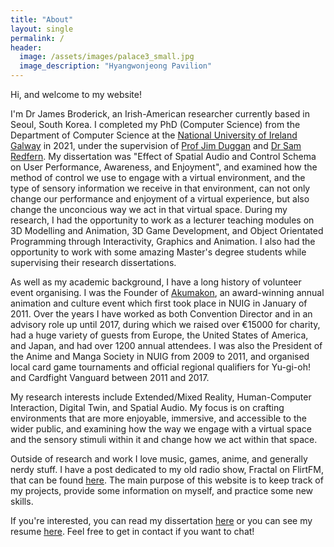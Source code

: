 ```yaml
---
title: "About"
layout: single
permalink: /
header:
  image: /assets/images/palace3_small.jpg
  image_description: "Hyangwonjeong Pavilion"
---
```


Hi, and welcome to my website!

I'm Dr James Broderick, an Irish-American researcher currently based in Seoul, South Korea. I completed my PhD (Computer Science) from the Department of Computer Science at the [National University of Ireland Galway][uni] in 2021, under the supervision of [Prof Jim Duggan][jim] and [Dr Sam Redfern][sam]. My dissertation was "Effect of Spatial Audio and Control Schema on User Performance, Awareness, and Enjoyment", and examined how the method of control we use to engage with a virtual environment, and the type of sensory information we receive in that environment, can not only change our performance and enjoyment of a virtual experience, but also change the unconcious way we act in that virtual space. During my research, I had the opportunity to work as a lecturer teaching modules on 3D Modelling and Animation, 3D Game Development, and Object Orientated Programming through Interactivity, Graphics and Animation. I also had the opportunity to work with some amazing Master's degree students while supervising their research dissertations.

As well as my academic background, I have a long history of volunteer event organising. I was the Founder of [Akumakon][akumakon], an award-winning annual animation and culture event which first took place in NUIG in January of 2011. Over the years I have worked as both Convention Director and in an advisory role up until 2017, during which we raised over €15000 for charity, had a huge variety of guests from Europe, the United States of America, and Japan, and had over 1200 annual attendees. I was also the President of the Anime and Manga Society in NUIG from 2009 to 2011, and organised local card game tournaments and official regional qualifiers for Yu-gi-oh! and Cardfight Vanguard between 2011 and 2017.

My research interests include Extended/Mixed Reality, Human-Computer Interaction, Digital Twin, and Spatial Audio. My focus is on crafting environments that are more enjoyable, immersive, and accessible to the wider public, and examining how the way we engage with a virtual space and the sensory stimuli within it and change how we act within that space.

Outside of research and work I love music, games, anime, and generally nerdy stuff. I have a post dedicated to my old radio show, Fractal on FlirtFM, that can be found [here][fractal]. The main purpose of this website is to keep track of my projects, provide some information on myself, and practice some new skills.

If you're interested, you can read my dissertation [here][dissertation] or you can see my resume [here][resume]. Feel free to get in contact if you want to chat!




[resume]: https://drive.google.com/file/d/1Itv6Jfj5R6QeXRGIE9BRdg6Io00IHJ-A/view?usp=sharing
[dissertation]:   https://aran.library.nuigalway.ie/handle/10379/17151
[uni]: https://www.nuigalway.ie/
[akumakon]: https://www.akumakon.com/
[sam]: https://scholar.google.com/citations?hl=en&user=R6308woAAAAJ
[jim]: https://scholar.google.com/citations?user=Rs2NiywAAAAJ&hl=en&oi=ao
[fractal]: https://jamesbrod.github.io/blog/fractal/